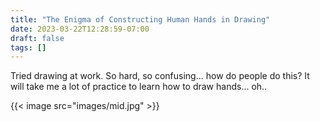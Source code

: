 ```yaml
---
title: "The Enigma of Constructing Human Hands in Drawing"
date: 2023-03-22T12:28:59-07:00
draft: false
tags: []
---
```


Tried drawing at work. So hard, so confusing... how do people do this? It will take me a lot of practice to learn how to draw hands... oh..

{{< image src="images/mid.jpg" >}}